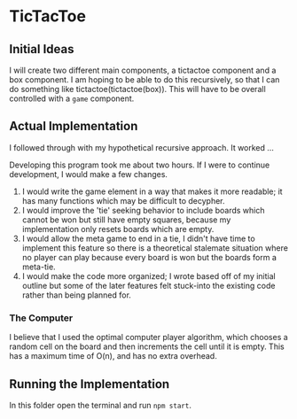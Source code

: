 # TicTacToe

## Initial Ideas

I will create two different main components, a tictactoe component and a box component. I am hoping to be able to do this recursively, so that I can do something like tictactoe(tictactoe(box)). This will have to be overall controlled with a `game` component.

## Actual Implementation

I followed through with my hypothetical recursive approach. It worked ...

Developing this program took me about two hours. If I were to continue development, I would make a few changes.

1.  I would write the game element in a way that makes it more readable; it has many functions which may be difficult to decypher. 
2. I would improve the 'tie' seeking behavior to include boards which cannot be won but still have empty squares, because my implementation only resets boards which are empty.
3. I would allow the meta game to end in a tie, I didn't have time to implement this feature so there is a theoretical stalemate situation where no player can play because every board is won but the boards form a meta-tie.
4. I would make the code more organized; I wrote based off of my initial outline but some of the later features felt stuck-into the existing code rather than being planned for.

### The Computer

I believe that I used the optimal computer player algorithm, which chooses a random cell on the board and then increments the cell until it is empty. This has a maximum time of O(n), and has no extra overhead.

## Running the Implementation

In this folder open the terminal and run `npm start`.